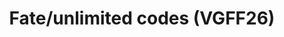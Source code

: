---
title: "Fate/unlimited codes (VGFF26)"
permalink: /events/vgff26/fuc
game: "FUC"
game_name: "Fate/unlimited codes"
event: "Vortex Gallery x Frosty Faustings XVIII"
layout: vgff26/game
---